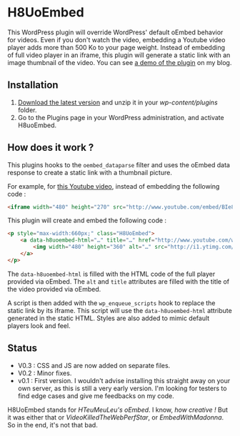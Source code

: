 # H8UoEmbed

This WordPress plugin will override WordPress' default oEmbed behavior for videos. Even if you don't watch the video, embedding a Youtube video player adds more than 500 Ko to your page weight. Instead of embedding of full video player in an iframe, this plugin will generate a static link with an image thumbnail of the video. You can see [a demo of the plugin](http://www.hteumeuleu.fr/H8UoEmbed/) on my blog.

## Installation
1. [Download the latest version](https://github.com/hteumeuleu/H8UoEmbed/archive/master.zip) and unzip it in your *wp-content/plugins* folder.
2. Go to the Plugins page in your WordPress administration, and activate H8uoEmbed.

## How does it work ?
This plugins hooks to the `oembed_dataparse` filter and uses the oEmbed data response to create a static link with a thumbnail picture.

For example, for [this Youtube video](http://www.youtube.com/watch?v=V0FCNc5aou8&rel=0), instead of embedding the following code :

```html
<iframe width="480" height="270" src="http://www.youtube.com/embed/BIe8Hhfg1-E?feature=oembed" frameborder="0" allowfullscreen </iframe>
```

This plugin will create and embed the following code :

```html
<p style="max-width:660px;" class="H8UoEmbed">
	<a data-h8uoembed-html="…" title="…" href="http://www.youtube.com/watch?v=V0FCNc5aou8" class="H8UoEmbed-link">
		<img width="480" height="360" alt="…" src="http://i1.ytimg.com/vi/V0FCNc5aou8/hqdefault.jpg"  class="H8UoEmbed-img" />
	</a>
</p>
```

The `data-h8uoembed-html` is filled with the HTML code of the full player provided via oEmbed. The `alt` and `title` attributes are filled with the title of the video provided via oEmbed.

A script is then added with the `wp_enqueue_scripts` hook to replace the static link by its iframe. This script will use the `data-h8uoembed-html` attribute generated in the static HTML. 
Styles are also added to mimic default players look and feel.

## Status
* V0.3 : CSS and JS are now added on separate files.
* V0.2 : Minor fixes.
* v0.1 : First version. I wouldn't advise installing this straight away on your own server, as this is still a very early version. I'm looking for testers to find edge cases and give me feedbacks on my code.

H8UoEmbed stands for *HTeuMeuLeu's oEmbed*. I know, *how creative !* But it was either that or *VideoKilledTheWebPerfStar*, or *EmbedWithMadonna*. So in the end, it's not that bad.

